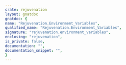 ```yaml
---
crate: rejuvenation
layout: gnatdoc
gnatdoc: {
name: "Rejuvenation.Environment_Variables",
qualified_name: "Rejuvenation.Environment_Variables",
signature: "rejuvenation.environment_variables",
enclosing: "rejuvenation",
is_private: false,
documentation: "",
documentation_snippet: "",
}
---
```

